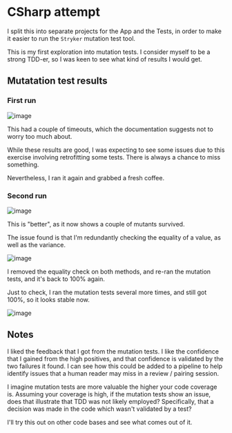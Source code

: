 # CSharp attempt

I split this into separate projects for the App and the Tests, in order to make it easier to run the `Stryker` mutation test tool.

This is my first exploration into mutation tests. I consider myself to be a strong TDD-er, so I was keen to see what kind of results I would get. 

## Mutatation test results

### First run

![image](https://github.com/ChrisJTaylor/GildedRose-Refactoring-Kata/assets/2196813/12f0f10d-1c99-44f5-acf3-46b6a76c73ce)

This had a couple of timeouts, which the documentation suggests not to worry too much about.

While these results are good, I was expecting to see some issues due to this exercise involving retrofitting some tests. There is always a chance to miss something.

Nevertheless, I ran it again and grabbed a fresh coffee.

### Second run

![image](https://github.com/ChrisJTaylor/GildedRose-Refactoring-Kata/assets/2196813/f6c0e7ce-f020-4e4c-8d1b-b8c8adc7d631)

This is "better", as it now shows a couple of mutants survived.

The issue found is that I'm redundantly checking the equality of a value, as well as the variance.

![image](https://github.com/ChrisJTaylor/GildedRose-Refactoring-Kata/assets/2196813/938a666b-0050-40fe-bf54-88ad72b52f85)

I removed the equality check on both methods, and re-ran the mutation tests, and it's back to 100% again.

Just to check, I ran the mutation tests several more times, and still got 100%, so it looks stable now.

![image](https://github.com/ChrisJTaylor/GildedRose-Refactoring-Kata/assets/2196813/4de87cfb-e773-46ff-ad17-ccdcc60ac438)

## Notes

I liked the feedback that I got from the mutation tests. I like the confidence that I gained from the high positives, 
and that confidence is validated by the two failures it found. I can see how this could be added to a pipeline to help
identify issues that a human reader may miss in a review / pairing session.

I imagine mutation tests are more valuable the higher your code coverage is. Assuming your coverage is high, 
if the mutation tests show an issue, does that illustrate that TDD was not likely employed? 
Specifically, that a decision was made in the code which wasn't validated by a test?

I'll try this out on other code bases and see what comes out of it.
